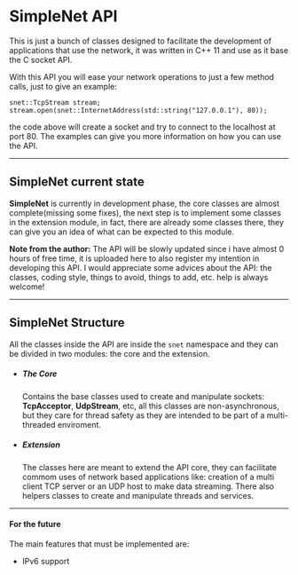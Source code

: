 # SimpleNet API

This is just a bunch of classes designed to facilitate the development of applications that use the network, it was written in C++ 11 and use as it base the C socket API.

With this API you will ease your network operations to just a few method calls, just to give an example:

```
snet::TcpStream stream;
stream.open(snet::InternetAddress(std::string("127.0.0.1"), 80));
```

the code above will create a socket and try to connect to the localhost at port 80. The examples can give you more information on how you can use the API.

****

## SimpleNet current state

**SimpleNet** is currently in development phase, the core classes are almost complete(missing some fixes), the next step is to implement some classes in the extension module, in fact, there are already some classes there, they can give you an idea of what can be expected to this module.

**Note from the author:** The API will be slowly updated since i have almost 0 hours of free time, it is uploaded here to also register my intention in developing this API. I would appreciate some advices about the API: the classes, coding style, things to avoid, things to add, etc. help is always welcome!

****

## SimpleNet Structure

All the classes inside the API are inside the `snet` namespace and they can be divided in two modules: the core and the extension.

* ##### The Core

    Contains the base classes used to create and manipulate sockets: **TcpAcceptor**, **UdpStream**, etc, all this classes are non-asynchronous, but they care for thread safety as they are intended to be part of a multi-threaded enviroment.
* ##### Extension

    The classes here are meant to extend the API core, they can facilitate commom uses of network based applications like: creation of a multi client TCP server or an UDP host to make data streaming. There also helpers classes to create and manipulate threads and services.
    
****

#### For the future

The main features that must be implemented are:
* IPv6 support
